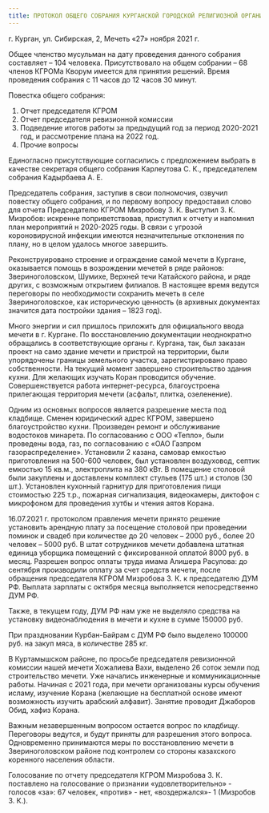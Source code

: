 ```yaml
---
title: ПРОТОКОЛ ОБЩЕГО СОБРАНИЯ КУРГАНСКОЙ ГОРОДСКОЙ РЕЛИГИОЗНОЙ ОРГАНИЗАЦИИ МУСУЛЬМАН
---
```


г. Курган, ул. Сибирская, 2, Мечеть 
«27» ноября 2021 г.

Общее членство мусульман на дату проведения данного собрания составляет – 104 человека.
Присутствовало на общем собрании – 68 членов КГРОМа
Кворум имеется для принятия решений.
Время проведения собрания с 11 часов до 12 часов 30 минут.

Повестка общего собрания:

1) Отчет председателя КГРОМ
2) Отчет председателя ревизионной комиссии
3) Подведение итогов работы за предыдущий год за период 2020-2021 год, и рассмотрение плана на 2022 год.
4) Прочие вопросы

Единогласно присутствующие согласились с предложением выбрать в качестве секретаря общего собрания Карлеутова С. К., председателем собрания Кадырбаева А. Е.

Председатель собрания, заступив в свои полномочия, озвучил повестку общего собрания, и по первому вопросу предоставил слово для отчета Председателю КГРОМ Мизробову З. К.
Выступил З. К. Мизробов: искренне поприветствовав, приступил к отчету и напомнил план мероприятий н 2020-2025 годы. В связи с угрозой короновирусной инфекции имеются 
незначительные отклонения по плану, но в целом удалось многое завершить. 

Реконструировано строение и ограждение самой мечети в Кургане, оказывается помощь в возрождении мечетей в ряде районов: Звериноголовском, Шумихе, Верхней течи Катайского 
района, и ряде других, с возможным открытием филиалов. В настоящее время ведутся переговоры по необходимости сохранить мечеть в селе Звериноголовское, как историческую 
ценность (в архивных документах значится дата постройки здания – 1823 год).

Много энергии и сил пришлось приложить для официального ввода мечети в г. Кургане. По восстановлению документации неоднократно обращались в соответствующие органы 
г. Кургана, так, был заказан проект на само здание мечети и пристрой на территории, были упорядочены границы земельного участка, зарегистрировано право собственности. На 
текущий момент завершено строительство здания кухни. Для желающих изучать Коран проводится обучение. Совершенствуется работа интернет-ресурса, благоустроена прилегающая 
территория мечети (асфальт, плитка, озеленение).

Одним из основных вопросов является разрешение места под кладбище. Сменен юридический адрес КГРОМ, завершено благоустройство кухни. Произведен ремонт и обслуживание 
водостоков минарета. По согласованию с ООО «Тепло», были проведены вода, газ, по согласованию с «ОАО Газпром газораспределение». Установили 2 казана, самовар емкостью 
приготовления на 500-600 человек, был установлен воздуховод, септик емкостью 15 кв.м., электроплита на 380 кВт. В помещение столовой были закуплены и доставлены комплект 
стульев (175 шт.) и столов (30 шт.). Установлен кухонный гарнитур для приготовления пищи стоимостью 225 т.р., пожарная сигнализация, видеокамеры, диктофон с микрофоном для 
проведения хутбы и чтения аятов Корана.

16.07.2021 г. протоколом правления мечети принято решение установить арендную плату за посещение столовой при проведении поминок и свадеб при количестве до 20 человек – 
2000 руб., более 20 человек – 5000 руб. В штат сотрудников мечети добавлена штатная единица уборщика помещений с фиксированной оплатой 8000 руб. в месяц. Разрешен вопрос 
оплаты труда имама Алишера Расулова: до сентября производили оплату за счет средств мечети, после обращения председателя КГРОМ Мизробова З. К. к председателю ДУМ РФ. Выплата 
зарплаты с октября месяца выполняется непосредственно ДУМ РФ.

Также, в текущем году, ДУМ РФ нам уже не выделяло средства на установку видеонаблюдения в мечети и кухне в сумме 150000 руб. 

При праздновании Курбан-Байрам с ДУМ РФ было выделено 100000 руб. на закуп мяса, в количестве 285 кг. 

В Куртамышском районе, по просьбе председателя ревизионной комиссии нашей мечети Хожалиева Вахи, выделено 26 соток земли под строительство мечети. Уже начались инженерные 
и коммуникационные работы. Начиная с 2021 года, при мечети организованы курсы обучения исламу, изучение Корана (желающие на бесплатной основе имеют возможность изучить 
арабский алфавит). Занятие проводит Джаборов Обид, хафиз Корана.

Важным незавершенным вопросом остается вопрос по кладбищу. Переговоры ведутся, и  будут приняты для разрешения этого вопроса.
Одновременно принимаются меры по восстановлению мечети в Звериноголовском районе под контролем со стороны казахского коренного населения области. 

Голосование по отчету председателя КГРОМ Мизробова З. К. поставлено на голосование о признании «удовлетворительно» - голосов «за»: 67 человек, «против» - нет, 
«воздержался»- 1 (Мизробов З. К.).


